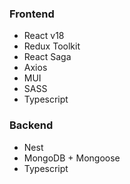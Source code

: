 ### Frontend
- React v18
- Redux Toolkit
- React Saga
- Axios
- MUI
- SASS
- Typescript

### Backend
- Nest
- MongoDB + Mongoose
- Typescript
